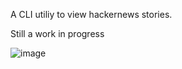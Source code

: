 A CLI utiliy to view hackernews stories.

Still a work in progress

![image](https://user-images.githubusercontent.com/57464533/153800067-c5cdecfb-4d0b-4d74-88e3-ebcec1c4d1ae.png)
